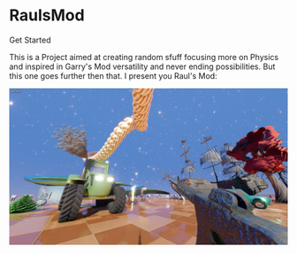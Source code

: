 # RaulsMod

Get Started

This is a Project aimed at creating random sfuff focusing more on Physics and inspired in Garry's Mod versatility and never ending possibilities. But this one goes further then that. I present you Raul's Mod:

![Alt text](GitCover.png)
